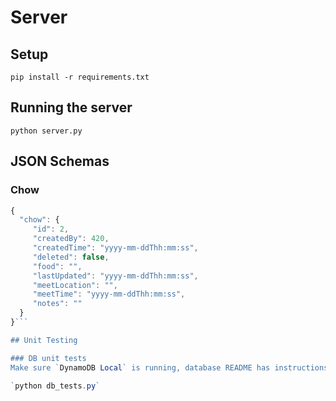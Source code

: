 # Server

## Setup

`pip install -r requirements.txt`

## Running the server

`python server.py`

## JSON Schemas

### Chow
```javascript
{
  "chow": {
     "id": 2,
     "createdBy": 420,
     "createdTime": "yyyy-mm-ddThh:mm:ss",
     "deleted": false,
     "food": "",
     "lastUpdated": "yyyy-mm-ddThh:mm:ss",
     "meetLocation": "",
     "meetTime": "yyyy-mm-ddThh:mm:ss",
     "notes": ""
  }
}```

## Unit Testing

### DB unit tests
Make sure `DynamoDB Local` is running, database README has instructions on set up

`python db_tests.py`
   
